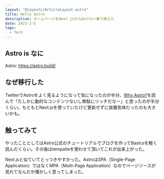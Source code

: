 ```yaml
---
layout: "@layouts/ArticleLayout.astro"
title: Hello Astro
description: ホームページをNext.jsからAstroへ乗り換えた
date: 2023-2-5
tags:
  - Tech
---
```


## Astro is なに

Astro: https://astro.build/

## なぜ移行した

TwitterでAstroをよく見るようになって気になったのが半分、[Why Astro?](https://docs.astro.build/en/concepts/why-astro/)を読んで「たしかに動的なコンテンツないし無駄にリッチだなー」と思ったのが半分くらい。もともとNext.jsを使っていたけど更新せずに放置気味だったのも大きいかも。

## 触ってみて

やったこととしてはAstro公式のチュートリアルでブログを作ってBasicsを軽く読んだくらい。その後はtempalteを使わせて頂いてこれが出来上がった。

Next.jsと似ていてとっつきやすかった。AstroはSPA（Single-Page Application）ではなくMPA（Multi-Page Application）なのでページソースが見れてなんだか懐かしく思ってしまった。

